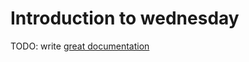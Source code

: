 # Introduction to wednesday

TODO: write [great documentation](http://jacobian.org/writing/great-documentation/what-to-write/)
